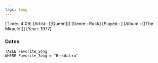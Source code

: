 ```yaml
---
tags: Song  
---
```

[Time:: 4:09]
[Artist:: [[Queen]]]
[Genre:: Rock]
[Played:: ]
[Album:: [[The Miracle]]]
[Year:: 1977]
### Dates
````dataview
TABLE Favorite_Song
WHERE Favorite_Song = "Breakthru"
````